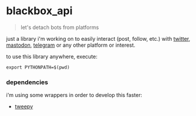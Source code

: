 # blackbox_api
> let's detach bots from platforms

just a library i'm working on to easily interact (post, follow, etc.) with [twitter](https://developer.twitter.com/en/docs/api-reference-index), [mastodon](https://docs.joinmastodon.org/), [telegram](https://core.telegram.org/bots/api) or any other platform or interest.

to use this library anywhere, execute:
```
export PYTHONPATH=$(pwd)
```

### dependencies
i'm using some wrappers in order to develop this faster:
- [tweepy](https://github.com/tweepy/tweepy)
